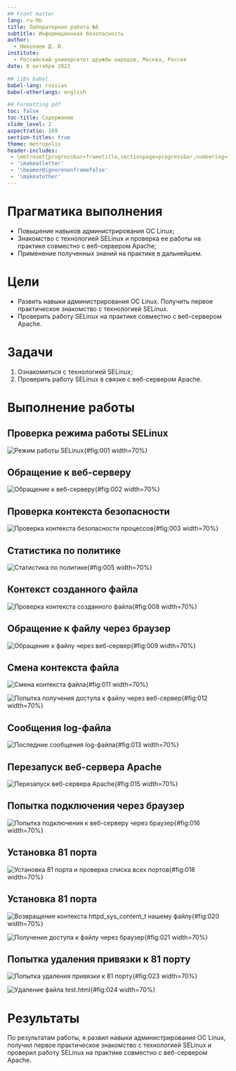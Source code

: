 ```yaml
---
## Front matter
lang: ru-RU
title: Лабораторная работа №6
subtitle: Информационная безопасность
author:
  - Николаев Д. И.
institute:
  - Российский университет дружбы народов, Москва, Россия
date: 8 октября 2023

## i18n babel
babel-lang: russian
babel-otherlangs: english

## Formatting pdf
toc: false
toc-title: Содержание
slide_level: 2
aspectratio: 169
section-titles: true
theme: metropolis
header-includes:
 - \metroset{progressbar=frametitle,sectionpage=progressbar,numbering=fraction}
 - '\makeatletter'
 - '\beamer@ignorenonframefalse'
 - '\makeatother'
---
```


# Прагматика выполнения

- Повышение навыков администрирования ОС Linux;
- Знакомство с технологией SELinux и проверка ее работы на практике совместно с веб-сервером Apache;
- Применение полученных знаний на практике в дальнейшем.

# Цели

- Развить навыки администрирования ОС Linux. Получить первое практическое знакомство с технологией SELinux.
- Проверить работу SELinux на практике совместно с веб-сервером Apache.

# Задачи

1. Ознакомиться с технологией SELinux;
2. Проверить работу SELinux в связке с веб-сервером Apache.

# Выполнение работы

## Проверка режима работы SELinux

![Режим работы SELinux](image/1.png){#fig:001 width=70%}

## Обращение к веб-серверу

![Обращение к веб-серверу](image/2.png){#fig:002 width=70%}

## Проверка контекста безопасности

![Проверка контекста безопасности процессов](image/3.png){#fig:003 width=70%}

## Статистика по политике

![Статистика по политике](image/5.png){#fig:005 width=70%}

## Контекст созданного файла

![Проверка контекста созданного файла](image/8.png){#fig:008 width=70%}

## Обращение к файлу через браузер

![Обращение к файлу через веб-сервер](image/9.png){#fig:009 width=70%}

## Смена контекста файла

![Смена контекста файла](image/11.png){#fig:011 width=70%}

![Попытка получения доступа к файлу через веб-сервер](image/12.png){#fig:012 width=70%}

## Сообщения log-файла

![Последние сообщения log-файла](image/13.png){#fig:013 width=70%}

## Перезапуск веб-сервера Apache

![Перезапуск веб-сервера Apache](image/15.png){#fig:015 width=70%}

## Попытка подключения через браузер

![Попытка подключения к веб-серверу через браузер](image/16.png){#fig:016 width=70%}

## Установка 81 порта

![Установка 81 порта и проверка списка всех портов](image/18.png){#fig:018 width=70%}

## Установка 81 порта

![Возвращение контекста httpd_sys_content_t нашему файлу](image/20.png){#fig:020 width=70%}

![Получение доступа к файлу через браузер](image/21.png){#fig:021 width=70%}

## Попытка удаления привязки к 81 порту

![Попытка удаления привязки к 81 порту](image/23.png){#fig:023 width=70%}

![Удаление файла test.html](image/24.png){#fig:024 width=70%}

# Результаты

По результатам работы, я развил навыки администрирования ОС Linux, получил первое практическое знакомство с технологией SELinux и проверил работу SELinux на практике совместно с веб-сервером Apache.
